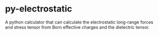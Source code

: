 # py-electrostatic
A python calculator that can calculate the electrostatic long-range forces and stress tensor from Born effective charges and the dielectric tensor. 

